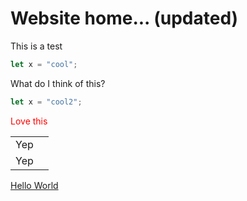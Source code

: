 # Website home... (updated)

This is a test

```typescript
let x = "cool";
```

What do I think of this? 

```javascript
let x = "cool2";
```

<div id="cool" style="color:red">
  Love this
</div>

<table>
  <tr><td>Yep<td></tr>
  <tr><td>Yep<td></tr>
</table>

[Hello World](pages/2018/001-hello-world)
